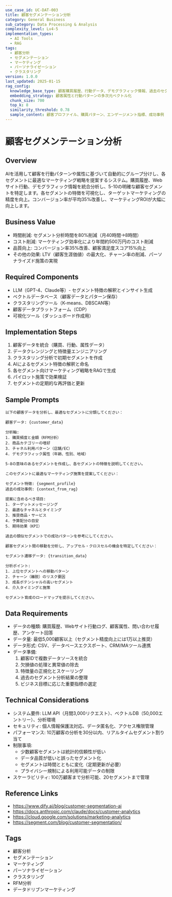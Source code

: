 ```yaml
---
use_case_id: UC-DAT-003
title: 顧客セグメンテーション分析
category: General Business
sub_category: Data Processing & Analysis
complexity_level: Lv4-5
implementation_types:
  - AI Tools
  - RAG
tags:
  - 顧客分析
  - セグメンテーション
  - マーケティング
  - パーソナライゼーション
  - クラスタリング
version: 1.0.0
last_updated: 2025-01-15
rag_config:
  knowledge_base_type: 顧客購買履歴、行動データ、デモグラフィック情報、過去のセグメント分析結果
  embedding_strategy: 顧客属性と行動パターンの多次元ベクトル化
  chunk_size: 700
  top_k: 8
  similarity_threshold: 0.78
  sample_content: 顧客プロファイル、購買パターン、エンゲージメント指標、成功事例
---
```


# 顧客セグメンテーション分析

## Overview

AIを活用して顧客を行動パターンや属性に基づいて自動的にグループ分けし、各セグメントに最適なマーケティング戦略を提案するシステム。購買履歴、Webサイト行動、デモグラフィック情報を統合分析し、5-10の明確な顧客セグメントを特定します。各セグメントの特徴を可視化し、ターゲットマーケティングの精度を向上。コンバージョン率が平均35%改善し、マーケティングROIが大幅に向上します。

## Business Value

- 時間削減: セグメント分析時間を80%削減（月40時間→8時間）
- コスト削減: マーケティング効率化により年間約500万円のコスト削減
- 品質向上: コンバージョン率35%改善、顧客満足度スコア15%向上
- その他の効果: LTV（顧客生涯価値）の最大化、チャーン率の削減、パーソナライズド施策の実現

## Required Components

- LLM（GPT-4、Claude等）- セグメント特徴の解釈とインサイト生成
- ベクトルデータベース（顧客データとパターン保存）
- クラスタリングツール（K-means、DBSCAN等）
- 顧客データプラットフォーム（CDP）
- 可視化ツール（ダッシュボード作成用）

## Implementation Steps

1. 顧客データを統合（購買、行動、属性データ）
2. データクレンジングと特徴量エンジニアリング
3. クラスタリング分析で初期セグメントを作成
4. AIによるセグメント特徴の解釈と命名
5. 各セグメント向けマーケティング戦略をRAGで生成
6. パイロット施策で効果検証
7. セグメントの定期的な再評価と更新

## Sample Prompts

```
以下の顧客データを分析し、最適なセグメントに分類してください：

顧客データ: {customer_data}

分析軸:
1. 購買頻度と金額（RFM分析）
2. 商品カテゴリーの嗜好
3. チャネル利用パターン（店舗/EC）
4. デモグラフィック属性（年齢、性別、地域）

5-8の意味のあるセグメントを作成し、各セグメントの特徴を説明してください。
```

```
このセグメントに最適なマーケティング施策を提案してください：

セグメント特徴: {segment_profile}
過去の成功事例: {context_from_rag}

提案に含めるべき項目:
1. ターゲットメッセージング
2. 最適なチャネルとタイミング
3. 推奨商品・サービス
4. 予算配分の目安
5. 期待効果（KPI）

過去の類似セグメントでの成功パターンを参考にしてください。
```

```
顧客セグメント間の移動を分析し、アップセル・クロスセルの機会を特定してください：

セグメント遷移データ: {transition_data}

分析ポイント:
1. 上位セグメントへの移動パターン
2. チャーン（離脱）のリスク要因
3. 成長ポテンシャルの高いセグメント
4. 介入タイミングと施策

セグメント育成のロードマップを提示してください。
```

## Data Requirements

- データの種類: 購買履歴、Webサイト行動ログ、顧客属性、問い合わせ履歴、アンケート回答
- データ量: 最低5,000顧客以上（セグメント精度向上には1万以上推奨）
- データ形式: CSV、データベースエクスポート、CRM/MAツール連携
- データ準備:
  1. 顧客IDで複数データソースを統合
  2. 欠損値の処理と異常値の除去
  3. 特徴量の正規化とスケーリング
  4. 過去のセグメント分析結果の整理
  5. ビジネス目標に応じた重要指標の選定

## Technical Considerations

- システム要件: LLM API（月間3,000リクエスト）、ベクトルDB（50,000エントリー）、分析環境
- セキュリティ: 個人情報保護法対応、データ匿名化、アクセス権限管理
- パフォーマンス: 10万顧客の分析を30分以内、リアルタイムセグメント割り当て
- 制限事項:
  - 少数顧客セグメントは統計的信頼性が低い
  - データ品質が低いと誤ったセグメント化
  - セグメントは時間とともに変化（定期更新が必要）
  - プライバシー規制による利用可能データの制限
- スケーラビリティ: 100万顧客まで分析可能、20セグメントまで管理

## Reference Links

- https://www.dify.ai/blog/customer-segmentation-ai
- https://docs.anthropic.com/claude/docs/customer-analytics
- https://cloud.google.com/solutions/marketing-analytics
- https://segment.com/blog/customer-segmentation/

## Tags

- 顧客分析
- セグメンテーション
- マーケティング
- パーソナライゼーション
- クラスタリング
- RFM分析
- データドリブンマーケティング
